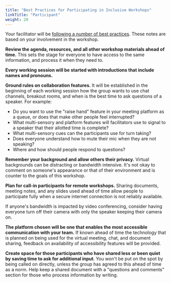 ```yaml
---
title: "Best Practices for Participating in Inclusive Workshops"
linkTitle: "Participant"
weight: 20
---
```


Your facilitator will be [following a number of best practices](../facilitator/). These notes are based on your involvement in the workshop. 

**Review the agenda, resources, and all other workshop materials ahead of time.** This sets the stage for everyone to have access to the same information, and process it when they need to.

**Every working session will be started with introductions that include names and pronouns.**

**Ground rules on collaboration features.** It will be established in the beginning of each working session how the group wants to use chat channels, breakout rooms, and when is the best time to ask questions of a speaker. For example:

 * Do you want to use the "raise hand" feature in your meeting platform as a queue, or does that make other people feel interrupted?
 * What multi-sensory and platform features will facilitators use to signal to a speaker that their allotted time is complete?
 * What multi-sensory cues can the participants use for turn taking?
 * Does everyone understand how to mute their mic when they are not speaking?
 * Where and how should people respond to questions?

**Remember your background and allow others their privacy.** Virtual backgrounds can be distracting or bandwidth intensive. It's not okay to comment on someone's appearance or that of their environment and is counter to the goals of this workshop.

**Plan for call-in participants for remote workshops.** Sharing documents, meeting notes, and any slides used ahead of time allow people to participate fully when a secure internet connection is not reliably available. 

If anyone's bandwidth is impacted by video conferencing, consider having everyone turn off their camera with only the speaker keeping their camera on.

**The platform chosen will be one that enables the most accessible communication with your team.** If known ahead of time the technology that is planned on being used for the virtual meeting, chat, and document sharing, feedback on availability of accessibility features will be provided.

**Create space for those participants who have shared less or been quiet by saving time to ask for additional input**. You won't be put on the spot by being called on directly, unless the group has agreed to this ahead of time as a norm. Help keep a shared document with a "questions and comments" section for those who process information by writing.
